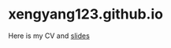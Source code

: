 # xengyang123.github.io
Here is my CV and [slides](http://localhost:6741/#/title-slide.html)








